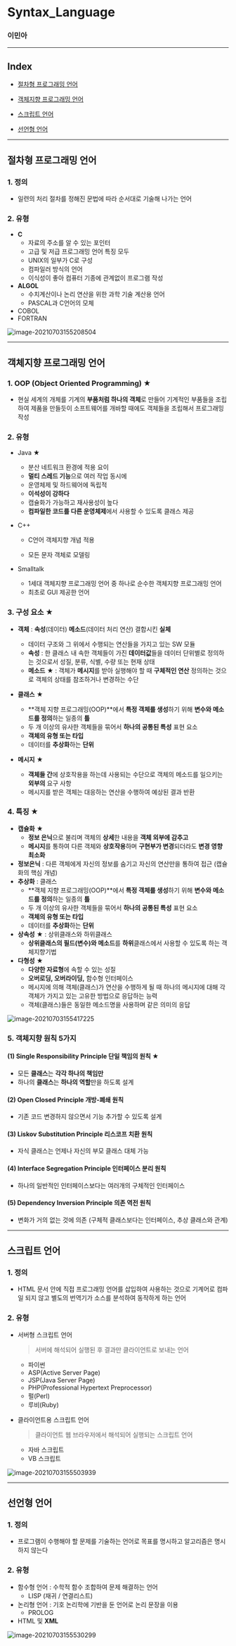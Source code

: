 # Syntax_Language

### 이민아 



---

## Index



- [절차형 프로그래밍 언어](#절차형-프로그래밍-언어)

- [객체지향 프로그래밍 언어](#객체지향-프로그래밍-언어)

- [스크립트 언어](#스크립트-언어)

- [선언형 언어](#선언형-언어)

  


----

## 절차형 프로그래밍 언어

### 1. 정의

- 일련의 처리 절차를 정해진 문법에 따라 순서대로 기술해 나가는 언어

### 2. 유형

- **C**
  - 자료의 주소를 알 수 있는 포인터
  - 고급 및 저급 프로그래밍 언어 특징 모두
  - UNIX의 일부가 C로 구성
  - 컴파일러 방식의 언어
  - 이식성이 좋아 컴퓨터 기종에 관계없이 프로그램 작성
- **ALGOL**
  - 수치계산이나 논리 연산을 위한 과학 기술 계산용 언어
  - PASCAL과 C언어의 모체
- COBOL 
- FORTRAN

![image-20210703155208504](Syntax_Language.assets/image-20210703155208504.png)





---

## 객체지향 프로그래밍 언어

### 1. OOP (Object Oriented Programming) ★

- 현실 세계의 개체를 기계의 **부품처럼 하나의 객체**로 만들어 기계적인 부품들을 조립하여 제품을 만들듯이 소프트웨어를 개바할 때에도 객체들을 조립해서 프로그래밍 작성

### 2. 유형

- Java ★

  - 분산 네트워크 환경에 적용 요이
  - **멀티 스레드 기능**으로 여러 작업 동시에
  - 운영체제 및 하드웨어에 독립적
  - **이석성이 강하다**
  - 캡슐화가 가능하고 재사용성이 높다
  - **컴파일한 코드를 다른 운영체제**에서 사용할 수 있도록 클래스 제공

- C++ 

  - C언어 객체지향 개념 적용

  - 모든 문자 객체로 모델링

- Smalltalk

  - 1세대 객체지향 프로그래밍 언어 중 하나로 순수한 객체지향 프로그래밍 언어
  - 최초로 GUI 제공한 언어

### 3. 구성 요소 ★

- **객체** : **속성**(데이터) **메소드**(데이터 처리 연산) 결합시킨 **실체**
  - 데이터 구조와 그 위에서 수행되는 연산들을 가지고 있는 SW 모듈
  - **속성** : 한 클래스 내 속한 객체들이 가진 **데이터값**들을 데이터 단위별로 정의하는 것으로서 성질, 분류, 식별, 수량 또는 현재 상태
  - **메소드** ★ : 객체가 **메시지**를 받아 실행해야 할 때 **구체적인 연산** 정의하는 것으로 객체의 상태를 참조하거나 변경하는 수단
  
- **클래스** ★
  - **객체 지향 프로그래밍(OOP)**에서 **특정 객체를 생성**하기 위해 **변수와 메소드를 정의**하는 일종의 **틀**
  - 두 개 이상의 유사한 객체들을 묶어서 **하나의 공통된 특성** 표현 요소
  - **객체의 유형 또는 타입**
  - 데이터를 **추상화**하는 **단위**
  
- **메시지** ★
  - **객체들 간**에 상호작용을 하는데 사용되는 수단으로 객체의 메소드를 일으키는 **외부의** 요구 사항
  - 메시지를 받은 객체는 대응하는 연산을 수행하여 예상된 결과 반환

### 4. 특징 ★

- **캡슐화** ★ 
  - **정보 은닉**으로 불리며 객체의 **상세**한 내용을 **객체 외부에 감추고** 
  - **메시지**를 통하여 다른 객체와 **상호작용**하며 **구현부가 변경**되더라도 **변경 영향 최소화**
- **정보은닉** : 다른 객체에게 자신의 정보를 숨기고 자신의 연산만을 통하여 접근 (캡슐화의 핵심 개념)
- **추상화** : 클래스
  - **객체 지향 프로그래밍(OOP)**에서 **특정 객체를 생성**하기 위해 **변수와 메소드를 정의**하는 일종의 **틀**
  - 두 개 이상의 유사한 객체들을 묶어서 **하나의 공통된 특성** 표현 요소
  - **객체의 유형 또는 타입**
  - 데이터를 **추상화**하는 **단위**
- **상속성** ★ : 상위클래스와 하위클래스
  - **상위클래스의 필드(변수)와 메소드**를 **하위**클래스에서 사용할 수 있도록 하는 객체지향기법
- **다형성** ★
  - **다양한 자료형**에 속할 수 있는 성질
  - **오버로딩, 오버라이딩,** 함수형 인터페이스
  - 메시지에 의해 객체(클래스)가 연산을 수행하게 될 때 하나의 메시지에 대해 각 객체가 가지고 있는 고유한 방법으로 응답하는 능력 
  - 객체(클래스)들은 동일한 메소드명을 사용하며 같은 의미의 응답

![image-20210703155417225](Syntax_Language.assets/image-20210703155417225.png)

### 5. 객체지향 원칙 5가지

#### (1) Single Responsibility Principle 단일 책임의 원칙 ★

- 모든 **클래스**는 **각각 하나의 책임만**
- 하나의 **클래스**는 **하나의 역할**만을 하도록 설계

#### (2) Open Closed Principle 개방-폐쇄 원칙
- 기존 코드 변경하지 않으면서 기능 추가할 수 있도록 설계

#### (3) Liskov Substitution Principle 리스코프 치환 원칙 

- 자식 클래스는 언제나 자신의 부모 클래스 대체 가능

#### (4) Interface Segregation Principle 인터페이스 분리 원칙

- 하나의 일반적인 인터페이스보다는 여러개의 구체적인 인터페이스

#### (5) Dependency Inversion Principle 의존 역전 원칙

- 변화가 거의 없는 것에 의존 (구체적 클래스보다는 인터페이스, 추상 클래스와 관계)


---

## 스크립트 언어

### 1. 정의

- HTML 문서 안에 직접 프로그래밍 언어를 삽입하여 사용하는 것으로 기계어로 컴파일 되지 않고 별도의 번역기가 소스를 분석하여 동작하게 하는 언어

### 2. 유형

- 서버형 스크립트 언어

  > 서버에 해석되어 실행된 후 결과만 클라이언트로 보내는 언어

  - 파이썬
  - ASP(Active Server Page)
  - JSP(Java Server Page)
  - PHP(Professional Hypertext Preprocessor)
  - 펄(Perl)
  - 루비(Ruby)

- 클라이언트용 스크립트 언어

  > 클라이언트 웹 브라우저에서 해석되어 실행되는 스크립트 언어

  - 자바 스크립트
  - VB 스크립트

![image-20210703155503939](Syntax_Language.assets/image-20210703155503939.png)




---

## 선언형 언어

### 1. 정의

- 프로그램이 수행해야 할 문제를 기술하는 언어로 목표를 명시하고 알고리즘은 명시하지 않는다

### 2. 유형

- 함수형 언어 : 수학적 함수 조합하여 문제 해결하는 언어
  - LISP (재귀 / 연결리스트)
- 논리형 언어 : 기호 논리학에 기반을 둔 언어로 논리 문장을 이용
  -  PROLOG
- HTML 및 **XML** 

![image-20210703155530299](Syntax_Language.assets/image-20210703155530299.png)

